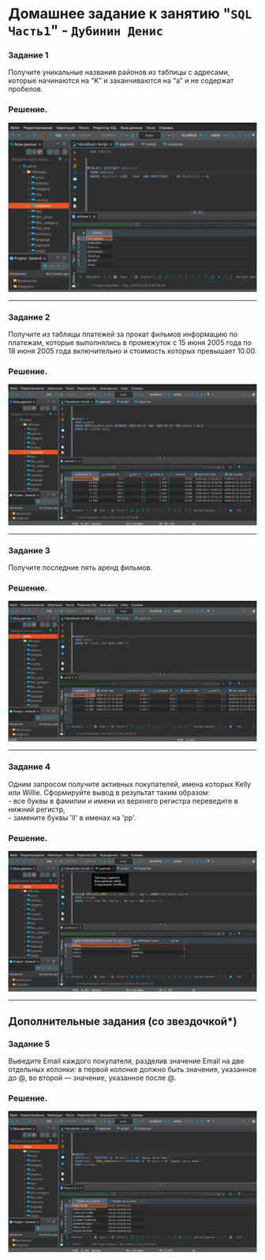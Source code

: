 # Домашнее задание к занятию "`SQL Часть1`" - `Дубинин Денис`



### Задание 1
Получите уникальные названия районов из таблицы с адресами, которые начинаются на “K” и заканчиваются на “a” и не содержат пробелов.

### Решение.

![1](https://github.com/DubininDenis/sql1/blob/main/1.png)

---

### Задание 2
Получите из таблицы платежей за прокат фильмов информацию по платежам, которые выполнялись в промежуток с 15 июня 2005 года по 18 июня 2005 года включительно и стоимость которых превышает 10.00.

### Решение.

![2](https://github.com/DubininDenis/sql1/blob/main/2.png)

---

### Задание 3
Получите последние пять аренд фильмов.

### Решение.

![3](https://github.com/DubininDenis/sql1/blob/main/3.png)

---

### Задание 4
Одним запросом получите активных покупателей, имена которых Kelly или Willie.
Сформируйте вывод в результат таким образом:\
    - все буквы в фамилии и имени из верхнего регистра переведите в нижний регистр,\
    - замените буквы 'll' в именах на 'pp'.

### Решение.

![4](https://github.com/DubininDenis/sql1/blob/main/4.png)

---
## Дополнительные задания (со звездочкой*)

### Задание 5
Выведите Email каждого покупателя, разделив значение Email на две отдельных колонки: в первой колонке должно быть значение, указанное до @, во второй — значение, указанное после @.

### Решение.

![5](https://github.com/DubininDenis/sql1/blob/main/5.png)


